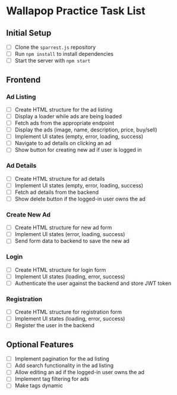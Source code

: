 # Wallapop Practice Task List

## Initial Setup
- [ ] Clone the `sparrest.js` repository
- [ ] Run `npm install` to install dependencies
- [ ] Start the server with `npm start`

## Frontend

### Ad Listing
- [ ] Create HTML structure for the ad listing
- [ ] Display a loader while ads are being loaded
- [ ] Fetch ads from the appropriate endpoint
- [ ] Display the ads (image, name, description, price, buy/sell)
- [ ] Implement UI states (empty, error, loading, success)
- [ ] Navigate to ad details on clicking an ad
- [ ] Show button for creating new ad if user is logged in

### Ad Details
- [ ] Create HTML structure for ad details
- [ ] Implement UI states (empty, error, loading, success)
- [ ] Fetch ad details from the backend
- [ ] Show delete button if the logged-in user owns the ad

### Create New Ad
- [ ] Create HTML structure for new ad form
- [ ] Implement UI states (error, loading, success)
- [ ] Send form data to backend to save the new ad

### Login
- [ ] Create HTML structure for login form
- [ ] Implement UI states (loading, error, success)
- [ ] Authenticate the user against the backend and store JWT token

### Registration
- [ ] Create HTML structure for registration form
- [ ] Implement UI states (loading, error, success)
- [ ] Register the user in the backend

## Optional Features
- [ ] Implement pagination for the ad listing
- [ ] Add search functionality in the ad listing
- [ ] Allow editing an ad if the logged-in user owns the ad
- [ ] Implement tag filtering for ads
- [ ] Make tags dynamic
